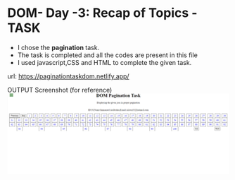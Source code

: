 # DOM- Day -3: Recap of Topics - TASK

- I chose the **pagination** task.    
- The task is completed and all the codes are present in this file     
- I used javascript,CSS and HTML to complete the given task.   

url: https://paginationtaskdom.netlify.app/

OUTPUT Screenshot (for reference)
![](Screenshot%202024-03-02%20151807.png)
